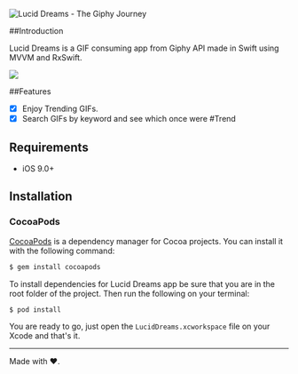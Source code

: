 ![Lucid Dreams - The Giphy Journey](http://fotos.subefotos.com/5cab4c7be1f0a7015b752358b309e002o.png)

##Introduction

Lucid Dreams is a GIF consuming app from Giphy API made in Swift using MVVM and RxSwift.

![](https://raw.github.com/pabloepi/luciddreams/master/trending.gif)

##Features

- [x] Enjoy Trending GIFs.
- [x] Search GIFs by keyword and see which once were #Trend

## Requirements

- iOS 9.0+

## Installation

### CocoaPods

[CocoaPods](http://cocoapods.org) is a dependency manager for Cocoa projects. You can install it with the following command:

```bash
$ gem install cocoapods
```

To install dependencies for Lucid Dreams app be sure that you are in the root folder of the project. Then run the following on your terminal:

```bash
$ pod install
```

You are ready to go, just open the `LucidDreams.xcworkspace` file on your Xcode and that's it.

---

Made with ❤.
